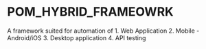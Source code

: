 # POM_HYBRID_FRAMEOWRK

A framework suited for automation of
	1. Web Application
	2. Mobile - Android/iOS
	3. Desktop application
	4. API testing

